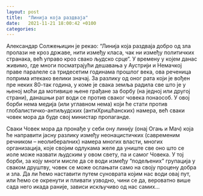 ```yaml
---
layout: post
title:  "Линија која раздваја"
date:   2021-11-21 18:00:42 +0100
categories:
---
```

Александар Солжењицин је рекао: “Линија која раздваја добро од зла пролази не кроз државе, нити између класа, чак ни између политичких странака, већ управо кроз свако људско срце“. У времену у којем данас живимо, где многи посматрајући дешавања у Аустрији и Немачкој праве паралеле са тридесетим годинама прошлог века, ова реченица поприма итекако велики значај. За разлику од оног рата који је вођен пре неких 80-так година, у коме је свака земља радила све што је у њеној моћи да мотивише њене грађане за борбу (на једној или другој страни), данашњи рат води се против сваког човека понаособ. У овој борби нема медија (или углавном нема) који ће стати против глобалистичко-антиљудских (антиХришћанских) намера, већ сваки човек мора да буде свој министар пропаганде.

Сваки Човек  мора да пронађе у себи ону линију (онај Огањ и Мач) која ће направити јасну разлику између неонацистичких (савременим речником – неолибералних) намера многих власти, многих организација, које својим одлукама желе да униште све оно што се иоле може назвати људским у овом свету, па и самог Човека. У тој борби, за коју многи мисле да се води између “подељених“ групација у сваком друштву, човек се може ослањати само на своју процену добра и зла. Да ли ћемо наставити путем суноврата којим нас води овај пут, или ћемо се окренути и пливати узводно, чини се да, вероватно више сада него икада раније, зависи искључиво од нас самих...
